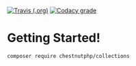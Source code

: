 [![Travis (.org)](https://img.shields.io/travis/chestnutphp/collections.svg)](https://travis-ci.org/chestnutphp/collections)
[![Codacy grade](https://img.shields.io/codacy/grade/f1143f6a44cb483ab7db89c486a72ad6.svg)](https://www.codacy.com/app/littlepilot/collections?utm_source=github.com&amp;utm_medium=referral&amp;utm_content=chestnutphp/collections&amp;utm_campaign=Badge_Grade)

# Getting Started!

```bash
composer require chestnutphp/collections
```